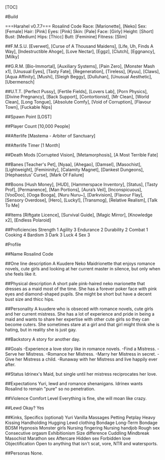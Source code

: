 [TOC]

#Build

===Harahel v0.7.7===
Rosalind Code
Race: [Marionette], [Neko]
Sex: [Female]
Hair: [Pink]
Eyes: [Pink]
Skin: [Pale]
Face: [Girly]
Height: [Short]
Bust: [Medium]
Hips: [Thicc]
Butt: [Feminine]
Fitness: [Slim]

##F.M.S.U.
[Everwet], [Curse of A Thousand Maidens], [Life, Uh, Finds A Way], [Indestructible Ahoge], [Love Nectar], [Eggz], [Clutch], [Eggnancy], [Milky]

##G.R.M.
[Bio-Immortal], [Auxiliary Systems], [Pain Zero], [Monster Mash x1], [Unusual Eyes], [Tasty Fate], [Regeneration], [Tireless], [Kyuu], [Claws], [Aqua Affinity], [Mushi], [Sleigh Beggy], [Dulluhan], [Unusual Aesthetic], [Ubermensch]

##U.T.T.
[Perfect Pussy], [Fertile Fields], [Lovers Lab], [Porn Physics], [Divine Pregnancy], [Back Support], [Contortionist], [Mr Clean], [World Clean], [Long Tongue], [Absolute Comfy], [Void of Corruption], [Flavour Town], [Fuckable Nips]

##Spawn Point
[LOST]

##Player Count
[10,000 People]

##Afterlife
[Mastema - Arbiter of Sanctuary]

##Afterlife Timer
[1 Month]

##Death Mods
[Corrupted Vision], [Metamorphosis], [A Most Terrible Fate]

##Banes
[Teacher's Pet], [Nyaa], [Ahegao], [Damsel], [Masochist], [Lightweight], [Femininity], [Calamity Magnet], [Dankest Dungeons], [Hephaestus’ Curse], [Mark Of Failure]

##Boons
[Hush Money], [HUD], [Hammerspace Inventory], [Status], [Tasty Prof], [Permanence], [Man Portions], [Aura’s Veil], [Inconspicuous], [VooDoo], [Ooga Booga], [Nuru Nuru~], [Darkvision], [Flavour Flay], [Sensory Overdose], [Hero], [Lucky!], [Transmog], [Relative Realism], [Talk To Me]

##Items
[Riftgate Licence], [Survival Guide], [Magic Mirror], [Knowledge x2], [Endless Polaroid]

##Proficiencies
Strength 1
Agility 3
Endurance 2
Durability 2
Combat 1
Cooking 4
Bardism 3
Dark 3
Luck 4
Sex 3

#Profile

##Name
Rosalind Code

##One line description
A Kuudere Neko Maidrionette that enjoys romance novels, cute girls and looking at her current master in silence, but only when she feels like it.

##Physical description
A short pale pink-haired neko marionette that dresses as a maid most of the time. She has a forever poker face with pink eyes and diamond-shaped pupils. She might be short but have a decent bust size and thicc hips.

##Personality
A kuudere who is obseced with romance novels, cute girls and her current mistress. She has a lot of experience and pride in being a maid and wants to share her expertise with other cute girls so they can become cuters. She sometimes stare at a girl and that girl might think she is hating, but in reality she is just gay.

##Backstory
A story for another day.

##Goals
-Experience a love story like in romance novels.
-Find a Mistress.
-Serve her Mistress.
-Romance her Mistress.
-Marry her Mistress in secret.
-Give her Mistress a child.
-Runaway with her Mistress and live happily ever after.

##Status
Idrinex's Maid, but single until her mistress reciprocates her love.

##Expectations
Yuri, lewd and romance shenanigans.
Idrinex wants Rosalind to remain "pure" so no penetration.

##Violence Comfort Level
Everything is fine, she will moan like crazy.

##Lewd Okay?
Yes

##Kinks, Specifics (optional)
Yuri
Vanilla
Massages
Petting
Petplay
Heavy Kissing
Handholding
Hugging
Lewd clothing
Bondage
Long-Term Bondage
BDSM
Hypnosis
Monster girls
Nursing fingering
Nursing handjob
Rough sex
Consecutive orgasm
Exhibitionism
Size difference
Cuddling
Mindbreak
Masochist
Marathon sex
Aftercare
Hidden sex
Forbidden love
Objectification
Open to anything that isn't scat, vore, NTR and watersports.

##Personas
None.
